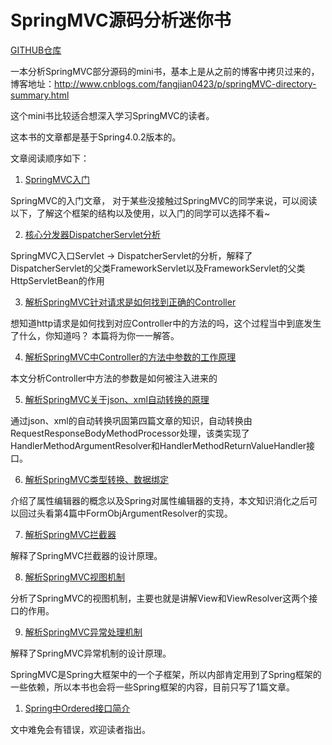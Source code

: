 # SpringMVC源码分析迷你书

[GITHUB仓库](https://github.com/fangjian0423/springmvc-source-minibook)

一本分析SpringMVC部分源码的mini书，基本上是从之前的博客中拷贝过来的，博客地址：http://www.cnblogs.com/fangjian0423/p/springMVC-directory-summary.html

这个mini书比较适合想深入学习SpringMVC的读者。

这本书的文章都是基于Spring4.0.2版本的。

文章阅读顺序如下：

1. [SpringMVC入门](SpringMVC-introduction.md)

  SpringMVC的入门文章， 对于某些没接触过SpringMVC的同学来说，可以阅读以下，了解这个框架的结构以及使用，以入门的同学可以选择不看~

2. [核心分发器DispatcherServlet分析](SpringMVC-dispatcherServlet.md)

  SpringMVC入口Servlet -> DispatcherServlet的分析，解释了DispatcherServlet的父类FrameworkServlet以及FrameworkServlet的父类HttpServletBean的作用

3. [解析SpringMVC针对请求是如何找到正确的Controller](SpringMVC-request-mapping.md)

  想知道http请求是如何找到对应Controller中的方法的吗，这个过程当中到底发生了什么，你知道吗？ 本篇将为你一一解答。

4. [解析SpringMVC中Controller的方法中参数的工作原理](SpringMVC-request-param-analysis.md)

  本文分析Controller中方法的参数是如何被注入进来的

5. [解析SpringMVC关于json、xml自动转换的原理](SpringMVC-xml-json-convert.md)

  通过json、xml的自动转换巩固第四篇文章的知识，自动转换由RequestResponseBodyMethodProcessor处理，该类实现了HandlerMethodArgumentResolver和HandlerMethodReturnValueHandler接口。

6. [解析SpringMVC类型转换、数据绑定](SpringMVC-databind-typeconvert.md)

  介绍了属性编辑器的概念以及Spring对属性编辑器的支持，本文知识消化之后可以回过头看第4篇中FormObjArgumentResolver的实现。

7. [解析SpringMVC拦截器](SpringMVC-interceptor.md)

  解释了SpringMVC拦截器的设计原理。

8. [解析SpringMVC视图机制](SpringMVC-view-viewResolver.md)

  分析了SpringMVC的视图机制，主要也就是讲解View和ViewResolver这两个接口的作用。

9. [解析SpringMVC异常处理机制](SpringMVC-exception-analysis.md)

  解释了SpringMVC异常机制的设计原理。

SpringMVC是Spring大框架中的一个子框架，所以内部肯定用到了Spring框架的一些依赖，所以本书也会将一些Spring框架的内容，目前只写了1篇文章。

  1. [Spring中Ordered接口简介](spring/Spring-Ordered-interface.md)

文中难免会有错误，欢迎读者指出。
